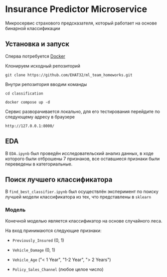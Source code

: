 # Insurance Predictor Microservice

Микросервис страхового предсказателя, который работает на основе бинарной классификации 

## Установка и запуск

Сперва потребуется [Docker](https://www.docker.com/)

Клонируем исходный репозиторий

```
git clone https://github.com/EHAT32/ml_team_homeworks.git
```

Внутри репозитория вводим команды
```
cd classification
```

```
docker compose up -d 
```

Сервис разворачивается локально, для его тестирования перейдите по следующему адресу в браузере

```
http://127.0.0.1:8000/
```

## EDA

В ```EDA.ipynb``` был проведён исследовательский анализ данных, в ходе которого были отброшены 7 признаков, все оставшиеся признаки были переведены в категориальные.


## Поиск лучшего классификатора

В ```find_best_classifier.ipynb``` был осуществлён эксперимент по поиску лучшей модели классификатора из тех, что представлены в ```sklearn```

### Модель

Конечной моделью является классификатор на основе случайного леса. 

На вход принимаются следующие признаки: 

* ```Previously_Insured``` (0, 1)

* ```Vehicle_Damage``` (0, 1)

* ```Vehicle_Age``` ("< 1 Year", "1-2 Year", "> 2 Years")

* ```Policy_Sales_Channel``` (любое целое число)
